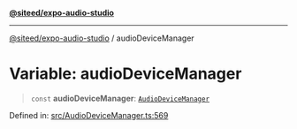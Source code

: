 [**@siteed/expo-audio-studio**](../README.md)

***

[@siteed/expo-audio-studio](../README.md) / audioDeviceManager

# Variable: audioDeviceManager

> `const` **audioDeviceManager**: [`AudioDeviceManager`](../classes/AudioDeviceManager.md)

Defined in: [src/AudioDeviceManager.ts:569](https://github.com/deeeed/expo-audio-stream/blob/bb8418f2156d531377247a6d4095112560ff975f/packages/expo-audio-studio/src/AudioDeviceManager.ts#L569)
